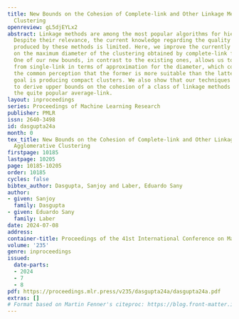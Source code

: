 ```yaml
---
title: New Bounds on the Cohesion of Complete-link and Other Linkage Methods for Agglomerative
  Clustering
openreview: gL5djEYLx2
abstract: Linkage methods are among the most popular algorithms for hierarchical clustering.
  Despite their relevance, the current knowledge regarding the quality of the clustering
  produced by these methods is limited. Here, we improve the currently available bounds
  on the maximum diameter of the clustering obtained by complete-link for metric spaces.
  One of our new bounds, in contrast to the existing ones, allows us to separate complete-link
  from single-link in terms of approximation for the diameter, which corroborates
  the common perception that the former is more suitable than the latter when the
  goal is producing compact clusters. We also show that our techniques can be employed
  to derive upper bounds on the cohesion of a class of linkage methods that includes
  the quite popular average-link.
layout: inproceedings
series: Proceedings of Machine Learning Research
publisher: PMLR
issn: 2640-3498
id: dasgupta24a
month: 0
tex_title: New Bounds on the Cohesion of Complete-link and Other Linkage Methods for
  Agglomerative Clustering
firstpage: 10185
lastpage: 10205
page: 10185-10205
order: 10185
cycles: false
bibtex_author: Dasgupta, Sanjoy and Laber, Eduardo Sany
author:
- given: Sanjoy
  family: Dasgupta
- given: Eduardo Sany
  family: Laber
date: 2024-07-08
address:
container-title: Proceedings of the 41st International Conference on Machine Learning
volume: '235'
genre: inproceedings
issued:
  date-parts:
  - 2024
  - 7
  - 8
pdf: https://proceedings.mlr.press/v235/dasgupta24a/dasgupta24a.pdf
extras: []
# Format based on Martin Fenner's citeproc: https://blog.front-matter.io/posts/citeproc-yaml-for-bibliographies/
---
```

